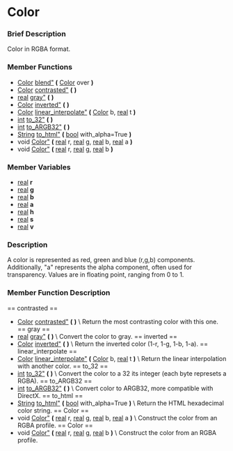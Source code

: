 #  Color  
###  Brief Description  
Color in RGBA format.
###  Member Functions 
  * [Color](class_color) [blend"](#blend) **(** [Color](class_color) over  **)**
  * [Color](class_color) [contrasted"](#contrasted) **(** **)**
  * [real](class_real) [gray"](#gray) **(** **)**
  * [Color](class_color) [inverted"](#inverted) **(** **)**
  * [Color](class_color) [linear_interpolate"](#linear_interpolate) **(** [Color](class_color) b, [real](class_real) t  **)**
  * [int](class_int) [to_32"](#to_32) **(** **)**
  * [int](class_int) [to_ARGB32"](#to_ARGB32) **(** **)**
  * [String](class_string) [to_html"](#to_html) **(** [bool](class_bool) with_alpha=True  **)**
  * void [Color"](#Color) **(** [real](class_real) r, [real](class_real) g, [real](class_real) b, [real](class_real) a  **)**
  * void [Color"](#Color) **(** [real](class_real) r, [real](class_real) g, [real](class_real) b  **)**
###  Member Variables  
  * [real](class_real) **r**
  * [real](class_real) **g**
  * [real](class_real) **b**
  * [real](class_real) **a**
  * [real](class_real) **h**
  * [real](class_real) **s**
  * [real](class_real) **v**
###  Description  
A color is represented as red, green and blue (r,g,b) components. Additionally, "a" represents the alpha component, often used for transparency. Values are in floating point, ranging from 0 to 1.
###  Member Function Description  
==  contrasted  ==
  * [Color](class_color) [contrasted"](#contrasted) **(** **)**
\\
Return the most contrasting color with this one.
==  gray  ==
  * [real](class_real) [gray"](#gray) **(** **)**
\\
Convert the color to gray.
==  inverted  ==
  * [Color](class_color) [inverted"](#inverted) **(** **)**
\\
Return the inverted color (1-r, 1-g, 1-b, 1-a).
==  linear_interpolate  ==
  * [Color](class_color) [linear_interpolate"](#linear_interpolate) **(** [Color](class_color) b, [real](class_real) t  **)**
\\
Return the linear interpolation with another color.
==  to_32  ==
  * [int](class_int) [to_32"](#to_32) **(** **)**
\\
Convert the color to a 32 its integer (each byte represets a RGBA).
==  to_ARGB32  ==
  * [int](class_int) [to_ARGB32"](#to_ARGB32) **(** **)**
\\
Convert color to ARGB32, more compatible with DirectX.
==  to_html  ==
  * [String](class_string) [to_html"](#to_html) **(** [bool](class_bool) with_alpha=True  **)**
\\
Return the HTML hexadecimal color string.
==  Color  ==
  * void [Color"](#Color) **(** [real](class_real) r, [real](class_real) g, [real](class_real) b, [real](class_real) a  **)**
\\
Construct the color from an RGBA profile.
==  Color  ==
  * void [Color"](#Color) **(** [real](class_real) r, [real](class_real) g, [real](class_real) b  **)**
\\
Construct the color from an RGBA profile.
